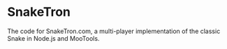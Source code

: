 SnakeTron
=========

The code for SnakeTron.com, a multi-player implementation of the classic Snake in Node.js and MooTools.